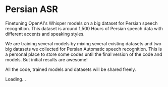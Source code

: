 # Persian ASR
Finetuning OpenAI's Whisper models on a big dataset for Persian speech recognition. This dataset is around 1,500 Hours of Persian speech data with different accents and speaking styles.

We are training several models by mixing several existing datasets and two big datasets we collected for Persian Automatic speech recognition. 
This is a personal place to store some codes until the final version of the code and models. But initial results are awesome! 

All the code, trained models and datasets will be shared freely.

Loading...


